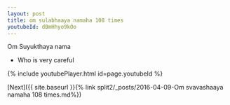 ```yaml
---
layout: post
title: om sulabhaaya namaha 108 times
youtubeId: dBmHhyo9kOo
---
```

 
 
Om Suyukthaya nama 
 
 -  Who is very careful 
 
  
 
  
 
 
 
 
 
 


{% include youtubePlayer.html id=page.youtubeId %}
 
[Next]({{ site.baseurl }}{% link  split2/_posts/2016-04-09-Om svavashaaya namaha 108 times.md%})
 

